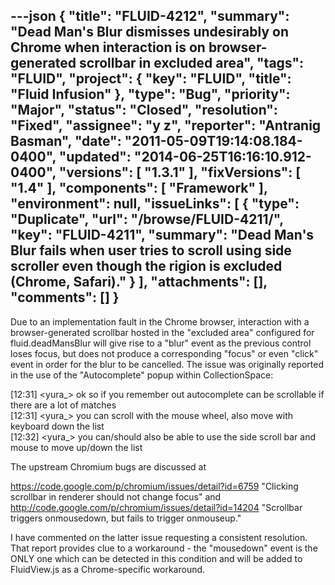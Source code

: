 ---json
{
  "title": "FLUID-4212",
  "summary": "Dead Man's Blur dismisses undesirably on Chrome when interaction is on browser-generated scrollbar in excluded area",
  "tags": "FLUID",
  "project": {
    "key": "FLUID",
    "title": "Fluid Infusion"
  },
  "type": "Bug",
  "priority": "Major",
  "status": "Closed",
  "resolution": "Fixed",
  "assignee": "y z",
  "reporter": "Antranig Basman",
  "date": "2011-05-09T19:14:08.184-0400",
  "updated": "2014-06-25T16:16:10.912-0400",
  "versions": [
    "1.3.1"
  ],
  "fixVersions": [
    "1.4"
  ],
  "components": [
    "Framework"
  ],
  "environment": null,
  "issueLinks": [
    {
      "type": "Duplicate",
      "url": "/browse/FLUID-4211/",
      "key": "FLUID-4211",
      "summary": "Dead Man's Blur fails when user tries to scroll using side scroller even though the rigion is excluded (Chrome, Safari)."
    }
  ],
  "attachments": [],
  "comments": []
}
---
Due to an implementation fault in the Chrome browser, interaction with a browser-generated scrollbar hosted in the "excluded area" configured for fluid.deadMansBlur will give rise to a "blur" event as the previous control loses focus, but does not produce a corresponding "focus" or even "click" event in order for the blur to be cancelled. The issue was originally reported in the use of the "Autocomplete" popup within CollectionSpace:

\[12:31] \<yura\_> ok so if you remember out autocomplete can be scrollable if there are a lot of matches\
\[12:31] \<yura\_> you can scroll with the mouse wheel, also move with keyboard down the list\
\[12:32] \<yura\_> you can/should also be able to use the side scroll bar and mouse to move up/down the list

The upstream Chromium bugs are discussed at&#x20;

<https://code.google.com/p/chromium/issues/detail?id=6759> "Clicking scrollbar in renderer should not change focus" and\
<http://code.google.com/p/chromium/issues/detail?id=14204> "Scrollbar triggers onmousedown, but fails to trigger onmouseup."

I have commented on the latter issue requesting a consistent resolution. That report provides clue to a workaround - the "mousedown" event is the ONLY one which can be detected in this condition and will be added to FluidView\.js as a Chrome-specific workaround.

        